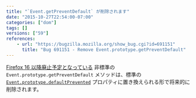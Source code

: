 ```yaml
---
title: "`Event.getPreventDefault` が削除されます"
date: "2015-10-27T22:54:00-07:00"
categories: ["dom"]
tags: []
versions: ["59"]
references:
    - url: "https://bugzilla.mozilla.org/show_bug.cgi?id=691151"
      title: "Bug 691151 - Remove Event.prototype.getPreventDefault"
---
```

[Firefox 16 以降廃止予定となっている](https://www.fxsitecompat.com/ja/docs/2013/obsolete-event-methods-have-been-removed/) 非標準の `Event.prototype.getPreventDefault` メソッドは、標準の [`Event.prototype.defaultPrevented`](https://developer.mozilla.org/ja/docs/Web/API/Event/defaultPrevented) プロパティに置き換えられる形で将来的に削除されます。
